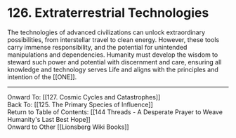 # 126. Extraterrestrial Technologies

The technologies of advanced civilizations can unlock extraordinary possibilities, from interstellar travel to clean energy. However, these tools carry immense responsibility, and the potential for unintended manipulations and dependencies. Humanity must develop the wisdom to steward such power and potential with discernment and care, ensuring all knowledge and technology serves Life and aligns with the principles and intention of the [[ONE]].

____

Onward To: [[127. Cosmic Cycles and Catastrophes]]  
Back To: [[125. The Primary Species of Influence]]  
Return to Table of Contents: [[144 Threads - A Desperate Prayer to Weave Humanity's Last Best Hope]]  
Onward to Other [[Lionsberg Wiki Books]]  